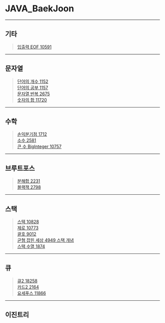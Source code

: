 # JAVA_BaekJoon

<hr>

## 기타
> [입출력 EOF 10591](https://github.com/OOOIOOOIO/JAVA_BaekJoon/blob/master/%EA%B8%B0%ED%83%80/%EC%9E%85%EC%B6%9C%EB%A0%A5_10591_EOF.java)      
> 

<hr>

## 문자열
> [단어의 개수 1152](https://github.com/OOOIOOOIO/JAVA_BaekJoon/blob/master/%EB%AC%B8%EC%9E%90%EC%97%B4/%EB%8B%A8%EC%96%B4%EC%9D%98%EA%B0%9C%EC%88%98_1152.java)    
> [단어의 공부 1157](https://github.com/OOOIOOOIO/JAVA_BaekJoon/blob/master/%EB%AC%B8%EC%9E%90%EC%97%B4/%EB%8B%A8%EC%96%B4%EC%9D%98%EA%B3%B5%EB%B6%80_1157.java)     
> [문자열 반복 2675](https://github.com/OOOIOOOIO/JAVA_BaekJoon/blob/master/%EB%AC%B8%EC%9E%90%EC%97%B4/%EB%AC%B8%EC%9E%90%EC%97%B4%EB%B0%98%EB%B3%B5_2675.java)    
> [숫자의 합 11720](https://github.com/OOOIOOOIO/JAVA_BaekJoon/blob/master/%EB%AC%B8%EC%9E%90%EC%97%B4/%EC%88%AB%EC%9E%90%EC%9D%98%ED%95%A9_11720.java)     
> 
<hr>

## 수학
> [손익분기점 1712](https://github.com/OOOIOOOIO/JAVA_BaekJoon/blob/master/%EC%88%98%ED%95%99/%EC%86%90%EC%9D%B5%EB%B6%84%EA%B8%B0%EC%A0%90_1712.java)     
> [소수 2581](https://github.com/OOOIOOOIO/JAVA_BaekJoon/blob/master/%EC%88%98%ED%95%99/%EC%86%8C%EC%88%98_2581.java)     
> [큰 수 BigInteger 10757](https://github.com/OOOIOOOIO/JAVA_BaekJoon/blob/master/%EC%88%98%ED%95%99/%ED%81%B0%EC%88%98_10757_BigInteger.java)      
<hr>

## 브루트포스
> [분해합 2231](https://github.com/OOOIOOOIO/JAVA_BaekJoon/blob/master/%EB%B8%8C%EB%A3%A8%ED%8A%B8%ED%8F%AC%EC%8A%A4/%EB%B6%84%ED%95%B4%ED%95%A9_2231.java)     
> [블랙잭 2798](https://github.com/OOOIOOOIO/JAVA_BaekJoon/blob/master/%EB%B8%8C%EB%A3%A8%ED%8A%B8%ED%8F%AC%EC%8A%A4/%EB%B8%94%EB%9E%99%EC%9E%AD_2798.java)     
> 
<hr>

## 스택
> [스택 10828](https://github.com/OOOIOOOIO/JAVA_BaekJoon/blob/master/%EC%8A%A4%ED%83%9D/%EC%8A%A4%ED%83%9D_10828.java)     
> [제로 10773](https://github.com/OOOIOOOIO/JAVA_BaekJoon/blob/master/%EC%8A%A4%ED%83%9D/%EC%A0%9C%EB%A1%9C_10773.java)     
> [괄호 9012](https://github.com/OOOIOOOIO/JAVA_BaekJoon/blob/master/%EC%8A%A4%ED%83%9D/%EA%B4%84%ED%98%B8_9012.java)     
> [균형 잡힌 세상 4949 스택 개념](https://github.com/OOOIOOOIO/JAVA_BaekJoon/blob/master/%EC%8A%A4%ED%83%9D/%EA%B7%A0%ED%98%95%EC%9E%A1%ED%9E%8C%EC%84%B8%EC%83%81_4949.java)     
> [스택 수열 1874](https://github.com/OOOIOOOIO/JAVA_BaekJoon/blob/master/%EC%8A%A4%ED%83%9D/%EC%8A%A4%ED%83%9D%EC%88%98%EC%97%B4_1874.java)    
> 
<hr>

## 큐
> [큐2 18258](https://github.com/OOOIOOOIO/JAVA_BaekJoon/blob/master/%ED%81%90/%ED%81%902_18258.java)    
> [카드2 2164](https://github.com/OOOIOOOIO/JAVA_BaekJoon/blob/master/%ED%81%90/%EC%B9%B4%EB%93%9C2_2164_.java)     
> [요세푸스 11866](https://github.com/OOOIOOOIO/JAVA_BaekJoon/blob/master/%ED%81%90/%EC%9A%94%EC%84%B8%ED%91%B8%EC%8A%A4_11866.java)     

<hr>

## 이진트리
> []()
> 
